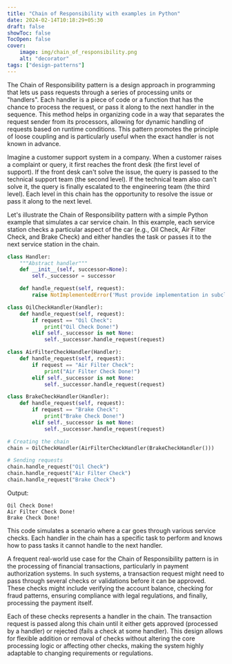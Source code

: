 ```yaml
---
title: "Chain of Responsibility with examples in Python"
date: 2024-02-14T10:18:29+05:30
draft: false
showToc: false
TocOpen: false
cover:
    image: img/chain_of_responsibility.png
    alt: "decorator"
tags: ["design-patterns"]
---
```


The Chain of Responsibility pattern is a design approach in programming that lets us pass requests through a series of processing units or "handlers". Each handler is a piece of code or a function that has the chance to process the request, or pass it along to the next handler in the sequence. This method helps in organizing code in a way that separates the request sender from its processors, allowing for dynamic handling of requests based on runtime conditions. This pattern promotes the principle of loose coupling and is particularly useful when the exact handler is not known in advance.

Imagine a customer support system in a company. When a customer raises a complaint or query, it first reaches the front desk (the first level of support). If the front desk can't solve the issue, the query is passed to the technical support team (the second level). If the technical team also can't solve it, the query is finally escalated to the engineering team (the third level). Each level in this chain has the opportunity to resolve the issue or pass it along to the next level.

Let's illustrate the Chain of Responsibility pattern with a simple Python example that simulates a car service chain. In this example, each service station checks a particular aspect of the car (e.g., Oil Check, Air Filter Check, and Brake Check) and either handles the task or passes it to the next service station in the chain.

```python
class Handler:
    """Abstract handler"""
    def __init__(self, successor=None):
        self._successor = successor

    def handle_request(self, request):
        raise NotImplementedError('Must provide implementation in subclass!')

class OilCheckHandler(Handler):
    def handle_request(self, request):
        if request == "Oil Check":
            print("Oil Check Done!")
        elif self._successor is not None:
            self._successor.handle_request(request)

class AirFilterCheckHandler(Handler):
    def handle_request(self, request):
        if request == "Air Filter Check":
            print("Air Filter Check Done!")
        elif self._successor is not None:
            self._successor.handle_request(request)

class BrakeCheckHandler(Handler):
    def handle_request(self, request):
        if request == "Brake Check":
            print("Brake Check Done!")
        elif self._successor is not None:
            self._successor.handle_request(request)

# Creating the chain
chain = OilCheckHandler(AirFilterCheckHandler(BrakeCheckHandler()))

# Sending requests
chain.handle_request("Oil Check")
chain.handle_request("Air Filter Check")
chain.handle_request("Brake Check")
```

Output:
```text
Oil Check Done!
Air Filter Check Done!
Brake Check Done!
```

This code simulates a scenario where a car goes through various service checks. Each handler in the chain has a specific task to perform and knows how to pass tasks it cannot handle to the next handler.

A frequent real-world use case for the Chain of Responsibility pattern is in the processing of financial transactions, particularly in payment authorization systems. In such systems, a transaction request might need to pass through several checks or validations before it can be approved. These checks might include verifying the account balance, checking for fraud patterns, ensuring compliance with legal regulations, and finally, processing the payment itself.

Each of these checks represents a handler in the chain. The transaction request is passed along this chain until it either gets approved (processed by a handler) or rejected (fails a check at some handler). This design allows for flexible addition or removal of checks without altering the core processing logic or affecting other checks, making the system highly adaptable to changing requirements or regulations.